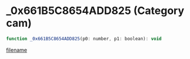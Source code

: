 # _0x661B5C8654ADD825 (Category cam)

```js
function _0x661B5C8654ADD825(p0: number, p1: boolean): void
```

[filename](_0x661B5C8654ADD825_m.md ':include')